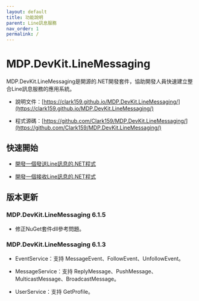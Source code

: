 ```yaml
---
layout: default
title: 功能說明
parent: Line訊息服務
nav_order: 1
permalink: /
---
```



# MDP.DevKit.LineMessaging

MDP.DevKit.LineMessaging是開源的.NET開發套件，協助開發人員快速建立整合Line訊息服務的應用系統。

- 說明文件：[https://clark159.github.io/MDP.DevKit.LineMessaging/](https://clark159.github.io/MDP.DevKit.LineMessaging/)

- 程式源碼：[https://github.com/Clark159/MDP.DevKit.LineMessaging/](https://github.com/Clark159/MDP.DevKit.LineMessaging/)


## 快速開始

- [開發一個發送Line訊息的.NET程式](https://clark159.github.io/MDP.DevKit.LineMessaging/快速開始/開發一個發送Line訊息的.NET程式/)

- [開發一個接收Line訊息的.NET程式](https://clark159.github.io/MDP.DevKit.LineMessaging/快速開始/開發一個接收Line訊息的.NET程式/)


## 版本更新

### MDP.DevKit.LineMessaging 6.1.5

- 修正NuGet套件dll參考問題。

### MDP.DevKit.LineMessaging 6.1.3

- EventService：支持 MessageEvent、FollowEvent、UnfollowEvent。

- MessageService：支持 ReplyMessage、PushMessage、MulticastMessage、BroadcastMessage。

- UserService：支持 GetProfile。